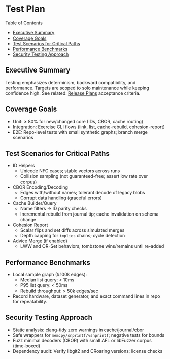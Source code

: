 # Test Plan

Table of Contents
- [Executive Summary](#executive-summary)
- [Coverage Goals](#coverage-goals)
- [Test Scenarios for Critical Paths](#test-scenarios-for-critical-paths)
- [Performance Benchmarks](#performance-benchmarks)
- [Security Testing Approach](#security-testing-approach)

## Executive Summary
Testing emphasizes determinism, backward compatibility, and performance. Targets are scoped to solo maintenance while keeping confidence high. See related: [Release Plans](../planning/Release_Plans.md) acceptance criteria.

## Coverage Goals
- Unit: ≥ 80% for new/changed core (IDs, CBOR, cache routing)
- Integration: Exercise CLI flows (link, list, cache-rebuild, cohesion-report)
- E2E: Repo-level tests with small synthetic graphs; branch merge scenarios

## Test Scenarios for Critical Paths
- ID Helpers
  - Unicode NFC cases; stable vectors across runs
  - Collision sampling (not guaranteed-free; assert low rate over corpus)
- CBOR Encoding/Decoding
  - Edges with/without names; tolerant decode of legacy blobs
  - Corrupt data handling (graceful errors)
- Cache Builder/Query
  - Name filters → ID parity checks
  - Incremental rebuild from journal tip; cache invalidation on schema change
- Cohesion Report
  - Scalar flips and set diffs across simulated merges
  - Depth capping for `implies` chains; cycle detection
- Advice Merge (if enabled)
  - LWW and OR-Set behaviors; tombstone wins/remains until re-added

## Performance Benchmarks
- Local sample graph (≥100k edges):
  - Median list query: < 10ms
  - P95 list query: < 50ms
  - Rebuild throughput: > 50k edges/sec
- Record hardware, dataset generator, and exact command lines in repo for repeatability.

## Security Testing Approach
- Static analysis: clang-tidy zero warnings in cache/journal/cbor
- Safe wrappers for `memcpy/snprintf/vsnprintf`; negative tests for bounds
- Fuzz minimal decoders (CBOR) with small AFL or libFuzzer corpus (time-boxed)
- Dependency audit: Verify libgit2 and CRoaring versions; license checks
